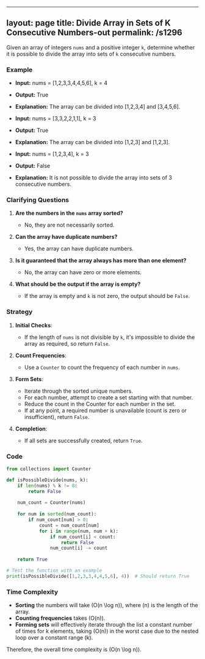 
---
layout: page
title:  Divide Array in Sets of K Consecutive Numbers-out
permalink: /s1296
---

Given an array of integers `nums` and a positive integer `k`, determine whether it is possible to divide the array into sets of `k` consecutive numbers.

### Example
- **Input:** nums = [1,2,3,3,4,4,5,6], k = 4
- **Output:** True
- **Explanation:** The array can be divided into [1,2,3,4] and [3,4,5,6].

- **Input:** nums = [3,3,2,2,1,1], k = 3
- **Output:** True
- **Explanation:** The array can be divided into [1,2,3] and [1,2,3].

- **Input:** nums = [1,2,3,4], k = 3
- **Output:** False
- **Explanation:** It is not possible to divide the array into sets of 3 consecutive numbers.

### Clarifying Questions
1. **Are the numbers in the `nums` array sorted?**
   - No, they are not necessarily sorted.

2. **Can the array have duplicate numbers?**
   - Yes, the array can have duplicate numbers.

3. **Is it guaranteed that the array always has more than one element?**
   - No, the array can have zero or more elements.

4. **What should be the output if the array is empty?**
   - If the array is empty and `k` is not zero, the output should be `False`.

### Strategy

1. **Initial Checks**:
   - If the length of `nums` is not divisible by `k`, it's impossible to divide the array as required, so return `False`.

2. **Count Frequencies**:
   - Use a `Counter` to count the frequency of each number in `nums`.

3. **Form Sets**:
   - Iterate through the sorted unique numbers.
   - For each number, attempt to create a set starting with that number.
   - Reduce the count in the Counter for each number in the set.
   - If at any point, a required number is unavailable (count is zero or insufficient), return `False`.

4. **Completion**:
   - If all sets are successfully created, return `True`.

### Code
```python
from collections import Counter

def isPossibleDivide(nums, k):
    if len(nums) % k != 0:
        return False
    
    num_count = Counter(nums)
    
    for num in sorted(num_count):
        if num_count[num] > 0:
            count = num_count[num]
            for i in range(num, num + k):
                if num_count[i] < count:
                    return False
                num_count[i] -= count
    
    return True

# Test the function with an example
print(isPossibleDivide([1,2,3,3,4,4,5,6], 4))  # Should return True
```

### Time Complexity
- **Sorting** the numbers will take \(O(n \log n)\), where \(n\) is the length of the array.
- **Counting frequencies** takes \(O(n)\).
- **Forming sets** will effectively iterate through the list a constant number of times for k elements, taking \(O(n)\) in the worst case due to the nested loop over a constant range \(k\).

Therefore, the overall time complexity is \(O(n \log n)\).